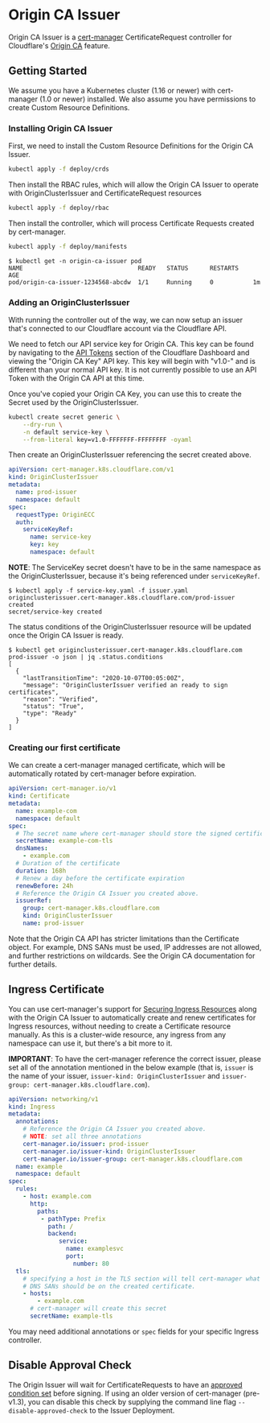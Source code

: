 # Origin CA Issuer

Origin CA Issuer is a [cert-manager](https://github.com/cert-manager/cert-manager) CertificateRequest controller for Cloudflare's [Origin CA](https://developers.cloudflare.com/ssl/origin-configuration/origin-ca) feature.

## Getting Started
We assume you have a Kubernetes cluster (1.16 or newer) with cert-manager (1.0 or newer) installed. We also assume you have permissions to create Custom Resource Definitions.

### Installing Origin CA Issuer
First, we need to install the Custom Resource Definitions for the Origin CA Issuer.

```sh
kubectl apply -f deploy/crds
```

Then install the RBAC rules, which will allow the Origin CA Issuer to operate with OriginClusterIssuer and CertificateRequest resources

```sh
kubectl apply -f deploy/rbac
```

Then install the controller, which will process Certificate Requests created by cert-manager.

```sh
kubectl apply -f deploy/manifests
```

```
$ kubectl get -n origin-ca-issuer pod
NAME                                READY   STATUS      RESTARTS    AGE
pod/origin-ca-issuer-1234568-abcdw  1/1     Running     0           1m
```

### Adding an OriginClusterIssuer
With running the controller out of the way, we can now setup an issuer that's connected to our Cloudflare account via the Cloudflare API.

We need to fetch our API service key for Origin CA. This key can be found by navigating to the [API Tokens](https://dash.cloudflare.com/profile/api-tokens) section of the Cloudflare Dashboard and viewing the "Origin CA Key" API key. This key will begin with "v1.0-" and is different than your normal API key. It is not currently possible to use an API Token with the Origin CA API at this time.

Once you've copied your Origin CA Key, you can use this to create the Secret used by the OriginClusterIssuer.

```sh
kubectl create secret generic \
    --dry-run \
    -n default service-key \
    --from-literal key=v1.0-FFFFFFF-FFFFFFFF -oyaml
```

Then create an OriginClusterIssuer referencing the secret created above.

```yaml
apiVersion: cert-manager.k8s.cloudflare.com/v1
kind: OriginClusterIssuer
metadata:
  name: prod-issuer
  namespace: default
spec:
  requestType: OriginECC
  auth:
    serviceKeyRef:
      name: service-key
      key: key
      namespace: default
```

**NOTE**: The ServiceKey secret doesn't have to be in the same namespace as the OriginClusterIssuer, because it's being referenced under `serviceKeyRef`.

```
$ kubectl apply -f service-key.yaml -f issuer.yaml
originclusterissuer.cert-manager.k8s.cloudflare.com/prod-issuer created
secret/service-key created
```

The status conditions of the OriginClusterIssuer resource will be updated once the Origin CA Issuer is ready.

```
$ kubectl get originclusterissuer.cert-manager.k8s.cloudflare.com prod-issuer -o json | jq .status.conditions
[
  {
    "lastTransitionTime": "2020-10-07T00:05:00Z",
    "message": "OriginClusterIssuer verified an ready to sign certificates",
    "reason": "Verified",
    "status": "True",
    "type": "Ready"
  }
]
```

### Creating our first certificate

We can create a cert-manager managed certificate, which will be automatically rotated by cert-manager before expiration.

```yaml
apiVersion: cert-manager.io/v1
kind: Certificate
metadata:
  name: example-com
  namespace: default
spec:
  # The secret name where cert-manager should store the signed certificate
  secretName: example-com-tls
  dnsNames:
    - example.com
  # Duration of the certificate
  duration: 168h
  # Renew a day before the certificate expiration
  renewBefore: 24h
  # Reference the Origin CA Issuer you created above.
  issuerRef:
    group: cert-manager.k8s.cloudflare.com
    kind: OriginClusterIssuer
    name: prod-issuer
```

Note that the Origin CA API has stricter limitations than the Certificate object. For example, DNS SANs must be used, IP addresses are not allowed, and further restrictions on wildcards. See the Origin CA documentation for further details.

## Ingress Certificate
You can use cert-manager's support for [Securing Ingress Resources](https://cert-manager.io/docs/usage/ingress/) along with the Origin CA Issuer to automatically create and renew certificates for Ingress resources, without needing to create a Certificate resource manually.
As this is a cluster-wide resource, any ingress from any namespace can use it, but there's a bit more to it.

**IMPORTANT**: To have the cert-manager reference the correct issuer, please set all of the annotation mentioned in the below example (that is, `issuer` is the name of your issuer, `issuer-kind: OriginClusterIssuer` and `issuer-group: cert-manager.k8s.cloudflare.com`). 

```yaml
apiVersion: networking/v1
kind: Ingress
metadata:
  annotations:
    # Reference the Origin CA Issuer you created above.
    # NOTE: set all three annotations
    cert-manager.io/issuer: prod-issuer
    cert-manager.io/issuer-kind: OriginClusterIssuer
    cert-manager.io/issuer-group: cert-manager.k8s.cloudflare.com
  name: example
  namespace: default
spec:
  rules:
    - host: example.com
      http:
        paths:
         - pathType: Prefix
           path: /
           backend:
              service:
                name: examplesvc
                port:
                  number: 80
  tls:
    # specifying a host in the TLS section will tell cert-manager what
    # DNS SANs should be on the created certificate.
    - hosts:
        - example.com
      # cert-manager will create this secret
      secretName: example-tls
```

You may need additional annotations or `spec` fields for your specific Ingress controller.

## Disable Approval Check
The Origin Issuer will wait for CertificateRequests to have an [approved condition set](https://cert-manager.io/docs/concepts/certificaterequest/#approval) before signing. If using an older version of cert-manager (pre-v1.3), you can disable this check by supplying the command line flag `--disable-approved-check` to the Issuer Deployment.
